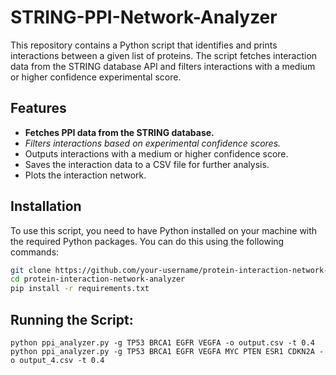 # STRING-PPI-Network-Analyzer




This repository contains a Python script that identifies and prints interactions between a given list of proteins. The script fetches interaction data from the STRING database API and filters interactions with a medium or higher confidence experimental score.

## Features

- **Fetches PPI data from the STRING database.**
- *Filters interactions based on experimental confidence scores.*
- Outputs interactions with a medium or higher confidence score.
- Saves the interaction data to a CSV file for further analysis.
- Plots the interaction network.

## Installation

To use this script, you need to have Python installed on your machine with the required Python packages. 
You can do this using the following commands:

```sh
git clone https://github.com/your-username/protein-interaction-network-analyzer.git
cd protein-interaction-network-analyzer
pip install -r requirements.txt
```
## Running the Script:

`python ppi_analyzer.py -g TP53 BRCA1 EGFR VEGFA -o output.csv -t 0.4`
`python ppi_analyzer.py -g TP53 BRCA1 EGFR VEGFA MYC PTEN ESR1 CDKN2A -o output_4.csv -t 0.4`


